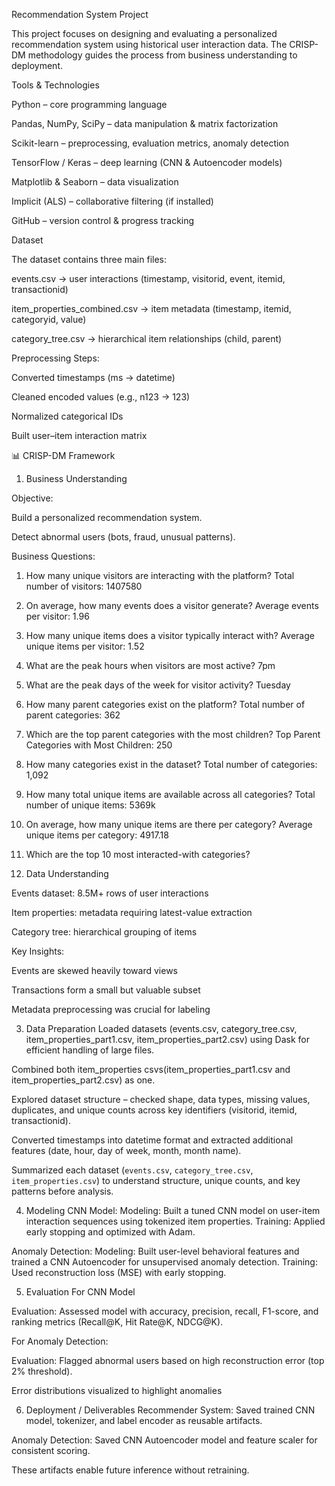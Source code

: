 Recommendation System Project

This project focuses on designing and evaluating a personalized recommendation system using historical user interaction data. The CRISP-DM methodology guides the process from business understanding to deployment.

Tools & Technologies

Python – core programming language

Pandas, NumPy, SciPy – data manipulation & matrix factorization

Scikit-learn – preprocessing, evaluation metrics, anomaly detection

TensorFlow / Keras – deep learning (CNN & Autoencoder models)

Matplotlib & Seaborn – data visualization

Implicit (ALS) – collaborative filtering (if installed)

GitHub – version control & progress tracking

Dataset

The dataset contains three main files:

events.csv → user interactions (timestamp, visitorid, event, itemid, transactionid)

item_properties_combined.csv → item metadata (timestamp, itemid, categoryid, value)

category_tree.csv → hierarchical item relationships (child, parent)

Preprocessing Steps:

Converted timestamps (ms → datetime)

Cleaned encoded values (e.g., n123 → 123)

Normalized categorical IDs

Built user–item interaction matrix

📊 CRISP-DM Framework
1. Business Understanding

Objective:

Build a personalized recommendation system.

Detect abnormal users (bots, fraud, unusual patterns).



Business Questions:

1. How many unique visitors are interacting with the platform?
 Total number of visitors: 1407580

2. On average, how many events does a visitor generate?
  Average events per visitor: 1.96

3. How many unique items does a visitor typically interact with?
   Average unique items per visitor: 1.52
   
4. What are the peak hours when visitors are most active?
  7pm
   
5. What are the peak days of the week for visitor activity?
  Tuesday
   
6. How many parent categories exist on the platform?
   Total number of parent categories: 362
    
7. Which are the top parent categories with the most children?
  Top Parent Categories with Most Children: 250
    
8. How many categories exist in the dataset?
   Total number of categories: 1,092
    
9. How many total unique items are available across all categories?
  Total number of unique items: 5369k
 
10. On average, how many unique items are there per category?
  Average unique items per category: 4917.18

11. Which are the top 10 most interacted-with categories?


2. Data Understanding

Events dataset: 8.5M+ rows of user interactions

Item properties: metadata requiring latest-value extraction

Category tree: hierarchical grouping of items

Key Insights:

Events are skewed heavily toward views

Transactions form a small but valuable subset

Metadata preprocessing was crucial for labeling


3. Data Preparation
Loaded datasets (events.csv, category_tree.csv, item_properties_part1.csv, item_properties_part2.csv) using Dask for efficient handling of large files.

Combined both item_properties csvs(item_properties_part1.csv and item_properties_part2.csv) as one.

Explored dataset structure – checked shape, data types, missing values, duplicates, and unique counts across key identifiers (visitorid, itemid, transactionid).

Converted timestamps into datetime format and extracted additional features (date, hour, day of week, month, month name).

Summarized each dataset (`events.csv`, `category_tree.csv`, `item_properties.csv`) to understand structure, unique counts, and key patterns before analysis.



4. Modeling
CNN Model:
Modeling: Built a tuned CNN model on user-item interaction sequences using tokenized item properties.
Training: Applied early stopping and optimized with Adam.

Anomaly Detection:
Modeling: Built user-level behavioral features and trained a CNN Autoencoder for unsupervised anomaly detection.
Training: Used reconstruction loss (MSE) with early stopping.


5. Evaluation
For CNN Model

Evaluation: Assessed model with accuracy, precision, recall, F1-score, and ranking metrics (Recall@K, Hit Rate@K, NDCG@K).

For Anomaly Detection:

Evaluation: Flagged abnormal users based on high reconstruction error (top 2% threshold).

Error distributions visualized to highlight anomalies

6. Deployment / Deliverables
Recommender System: Saved trained CNN model, tokenizer, and label encoder as reusable artifacts.

Anomaly Detection: Saved CNN Autoencoder model and feature scaler for consistent scoring.

These artifacts enable future inference without retraining.



